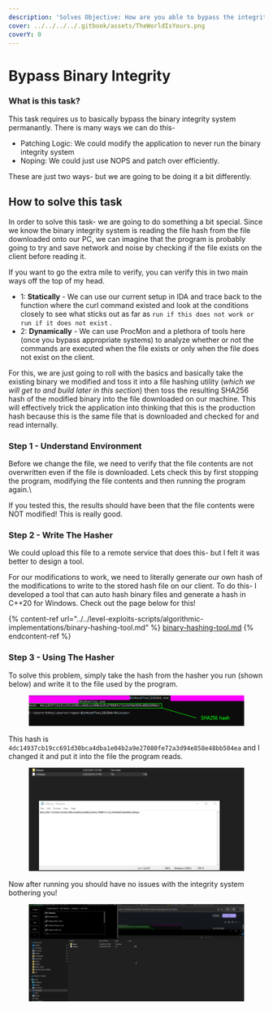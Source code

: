 ```yaml
---
description: 'Solves Objective: How are you able to bypass the integrity system?'
cover: ../../../../.gitbook/assets/TheWorldIsYours.png
coverY: 0
---
```


# Bypass Binary Integrity

### What is this task?

This task requires us to basically bypass the binary integrity system permanantly. There is many ways we can do this-&#x20;

* Patching Logic: We could modify the application to never run the binary integrity system&#x20;
* Noping: We could just use NOPS and patch over efficiently.

These are just two ways- but we are going to be doing it a bit differently.

## How to solve this task

In order to solve this task- we are going to do something a bit special. Since we know the binary integrity system is reading the file hash from the file downloaded onto our PC, we can imagine that the program is probably going to try and save network and noise by checking if the file exists on the client before reading it.&#x20;

If you want to go the extra mile to verify, you can verify this in two main ways off the top of my head.

* 1: **Statically** - We can use our current setup in IDA and trace back to the function where the curl command existed and look at the conditions closely to see what sticks out as far as `run if this does not work or run if it does not exist` .
* 2: **Dynamically** - We can use ProcMon and a plethora of tools here (once you bypass appropriate systems) to analyze whether or not the commands are executed when the file exists or only when the file does not exist on the client.

For this, we are just going to roll with the basics and basically take the existing binary we modified and toss it into a file hashing utility (_which we will get to and build later in this section_) then toss the resulting SHA256 hash of the modified binary into the file downloaded on our machine. This will effectively trick the application into thinking that this is the production hash because this is the same file that is downloaded and checked for and read internally.

### Step 1 - Understand Environment

Before we change the file, we need to verify that the file contents are not overwritten even if the file is downloaded. Lets check this by first stopping the program, modifying the file contents and then running the program again.\


If you tested this, the results should have been that the file contents were NOT modified! This is really good.

### Step 2 - Write The Hasher

We could upload this file to a remote service that does this- but I felt it was better to design a tool.

For our modifications to work, we need to literally generate our own hash of the modifications to write to the stored hash file on our client. To do this- I developed a tool that can auto hash binary files and generate a hash in C++20 for Windows. Check out the page below for this!

{% content-ref url="../../level-exploits-scripts/algorithmic-implementations/binary-hashing-tool.md" %}
[binary-hashing-tool.md](../../level-exploits-scripts/algorithmic-implementations/binary-hashing-tool.md)
{% endcontent-ref %}

### Step 3 - Using The Hasher

To solve this problem, simply take the hash from the hasher you run (shown below) and write it to the file used by the program.

<figure><img src="../../../../.gitbook/assets/SHA256hash.png" alt=""><figcaption></figcaption></figure>

This hash is `4dc14937cb19cc691d30bca4dba1e04b2a9e27080fe72a3d94e858e48bb504ea` and I changed it and put it into the file the program reads.

<figure><img src="../../../../.gitbook/assets/OutsideDirWriteHashFile.png" alt=""><figcaption></figcaption></figure>

Now after running you should have no issues with the integrity system bothering you!

<figure><img src="../../../../.gitbook/assets/BinBypassed.png" alt=""><figcaption></figcaption></figure>

